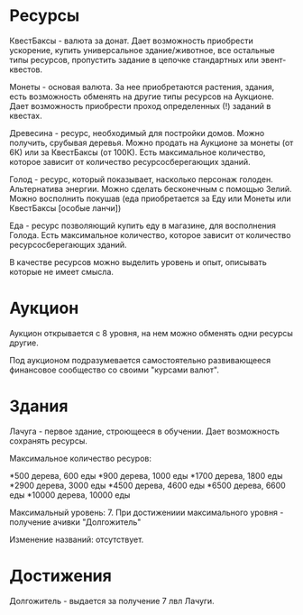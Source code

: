 # Ресурсы

КвестБаксы - валюта за донат. Дает возможность приобрести ускорение, купить универсальное здание/животное, все остальные типы ресурсов, пропустить задание в цепочке
стандартных или эвент- квестов.

Монеты - основая валюта. За нее приобретаются растения, здания, есть возможность обменять на другие типы ресурсов на Аукционе. Дает возможность приобрести проход определенных (!) заданий в квестах.

Древесина - ресурс, необходимый для постройки домов. Можно получить, срубывая деревья. Можно продать на Аукционе за монеты (от 6К) или за КвестБаксы (от 100К). Есть максимальное количество, которое зависит от количество ресурсосберегающих зданий.

Голод - ресурс, который показывает, насколько персонаж голоден. Альтернатива энергии. Можно сделать бесконечным с помощью Зелий. Можно восполнить покушав (еда приобретается за Еду или Монеты или КвестБаксы [особые ланчи])

Еда - ресурс позволяющий купить еду в магазине, для восполнения Голода. Есть максимальное количество, которое зависит от количество ресурсосберегающих зданий.

В качестве ресурсов можно выделить уровень и опыт, описывать которые не имеет смысла.

# Аукцион

Аукцион открывается с 8 уровня, на нем можно обменять одни ресурсы другие.

Под аукционом подразумевается самостоятельно развивающееся финансовое сообщество со своими "курсами валют".

# Здания

Лачуга - первое здание, строющееся в обучении. Дает возможность сохранять ресурсы.

Максимальное количество ресуров:

*500 дерева, 600 еды
*900 дерева, 1000 еды
*1700 дерева, 1800 еды
*2900 дерева, 3000 еды
*4500 дерева, 4600 еды
*6500 дерева, 6600 еды
*10000 дерева, 10000 еды

Максимальный уровень: 7. При достижениии максимального уровня - получение ачивки "Долгожитель"

Изменение названий: отсутствует.


# Достижения

Долгожитель - выдается за получение 7 лвл Лачуги.

